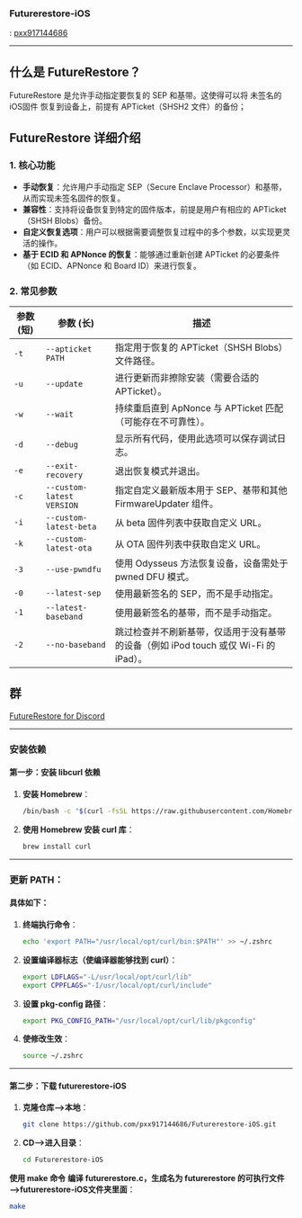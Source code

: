 ### Futurerestore-iOS

: [pxx917144686](https://github.com/pxx917144686)

---

## 什么是 FutureRestore？

FutureRestore 是允许手动指定要恢复的 SEP 和基带。这使得可以将  未签名的iOS固件  恢复到设备上，前提有 APTicket（SHSH2 文件）的备份；


## FutureRestore 详细介绍

### 1. 核心功能

- **手动恢复**：允许用户手动指定 SEP（Secure Enclave Processor）和基带，从而实现未签名固件的恢复。
- **兼容性**：支持将设备恢复到特定的固件版本，前提是用户有相应的 APTicket（SHSH Blobs）备份。
- **自定义恢复选项**：用户可以根据需要调整恢复过程中的多个参数，以实现更灵活的操作。
- **基于 ECID 和 APNonce 的恢复**：能够通过重新创建 APTicket 的必要条件（如 ECID、APNonce 和 Board ID）来进行恢复。

### 2. 常见参数

| 参数 (短) | 参数 (长)                          | 描述                                                                                           |
|-----------|-----------------------------------|------------------------------------------------------------------------------------------------|
| `-t`      | `--apticket PATH`                 | 指定用于恢复的 APTicket（SHSH Blobs）文件路径。                                            |
| `-u`      | `--update`                        | 进行更新而非擦除安装（需要合适的 APTicket）。                                              |
| `-w`      | `--wait`                          | 持续重启直到 ApNonce 与 APTicket 匹配（可能存在不可靠性）。                                 |
| `-d`      | `--debug`                         | 显示所有代码，使用此选项可以保存调试日志。                                                  |
| `-e`      | `--exit-recovery`                | 退出恢复模式并退出。                                                                          |
| `-c`      | `--custom-latest VERSION`        | 指定自定义最新版本用于 SEP、基带和其他 FirmwareUpdater 组件。                                 |
| `-i`      | `--custom-latest-beta`           | 从 beta 固件列表中获取自定义 URL。                                                            |
| `-k`      | `--custom-latest-ota`            | 从 OTA 固件列表中获取自定义 URL。                                                             |
| `-3`      | `--use-pwndfu`                   | 使用 Odysseus 方法恢复设备，设备需处于 pwned DFU 模式。                                      |
| `-0`      | `--latest-sep`                   | 使用最新签名的 SEP，而不是手动指定。                                                         |
| `-1`      | `--latest-baseband`              | 使用最新签名的基带，而不是手动指定。                                                         |
| `-2`      | `--no-baseband`                  | 跳过检查并不刷新基带，仅适用于没有基带的设备（例如 iPod touch 或仅 Wi-Fi 的 iPad）。       |


## 群

[FutureRestore for Discord](https://discord.com/invite/96wCSnwYVX)

---

### 安装依赖

#### 第一步：安装 libcurl 依赖

1. **安装 Homebrew**：
   ```bash
   /bin/bash -c "$(curl -fsSL https://raw.githubusercontent.com/Homebrew/install/HEAD/install.sh)"

2. **使用 Homebrew 安装 curl 库**：
   ```bash
   brew install curl

---

### **更新 PATH**：

#### 具体如下：

1. **终端执行命令**：
   ```bash
   echo 'export PATH="/usr/local/opt/curl/bin:$PATH"' >> ~/.zshrc

2. **设置编译器标志（使编译器能够找到 curl）**：
   ```bash
   export LDFLAGS="-L/usr/local/opt/curl/lib"
   export CPPFLAGS="-I/usr/local/opt/curl/include"

3. **设置 pkg-config 路径**：
   ```bash
   export PKG_CONFIG_PATH="/usr/local/opt/curl/lib/pkgconfig"


4. **使修改生效**：
   ```bash
   source ~/.zshrc

---

#### 第二步：下载 futurerestore-iOS

1. **克隆仓库——>本地**：
   ```bash
   git clone https://github.com/pxx917144686/Futurerestore-iOS.git
   
2. **CD——>进入目录**：
   ```bash
   cd Futurerestore-iOS

**使用 make 命令**
**编译 futurerestore.c，生成名为 futurerestore 的可执行文件——>futurerestore-iOS文件夹里面**：
   ```bash
make

